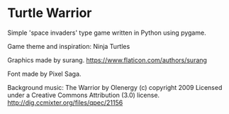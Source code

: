 # Turtle Warrior

Simple 'space invaders' type game written in Python using pygame.

Game theme and inspiration: Ninja Turtles

Graphics made by surang. https://www.flaticon.com/authors/surang

Font made by Pixel Saga.

Background music:
The Warrior by Olenergy (c) copyright 2009 Licensed under a Creative Commons Attribution (3.0) license. http://dig.ccmixter.org/files/qpec/21156 
